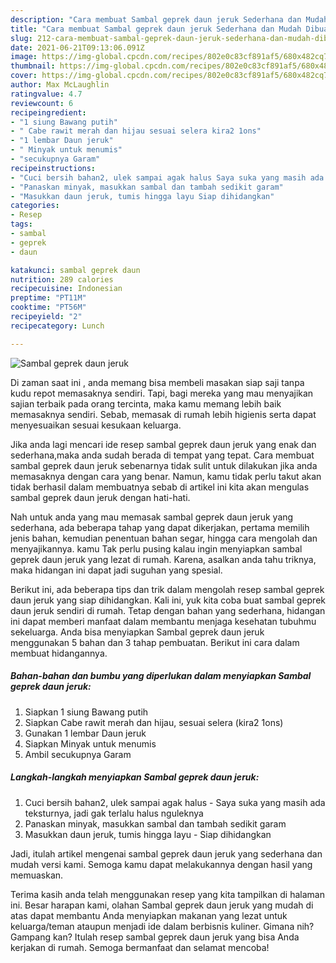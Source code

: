 ```yaml
---
description: "Cara membuat Sambal geprek daun jeruk Sederhana dan Mudah Dibuat"
title: "Cara membuat Sambal geprek daun jeruk Sederhana dan Mudah Dibuat"
slug: 212-cara-membuat-sambal-geprek-daun-jeruk-sederhana-dan-mudah-dibuat
date: 2021-06-21T09:13:06.091Z
image: https://img-global.cpcdn.com/recipes/802e0c83cf891af5/680x482cq70/sambal-geprek-daun-jeruk-foto-resep-utama.jpg
thumbnail: https://img-global.cpcdn.com/recipes/802e0c83cf891af5/680x482cq70/sambal-geprek-daun-jeruk-foto-resep-utama.jpg
cover: https://img-global.cpcdn.com/recipes/802e0c83cf891af5/680x482cq70/sambal-geprek-daun-jeruk-foto-resep-utama.jpg
author: Max McLaughlin
ratingvalue: 4.7
reviewcount: 6
recipeingredient:
- "1 siung Bawang putih"
- " Cabe rawit merah dan hijau sesuai selera kira2 1ons"
- "1 lembar Daun jeruk"
- " Minyak untuk menumis"
- "secukupnya Garam"
recipeinstructions:
- "Cuci bersih bahan2, ulek sampai agak halus Saya suka yang masih ada teksturnya, jadi gak terlalu halus nguleknya"
- "Panaskan minyak, masukkan sambal dan tambah sedikit garam"
- "Masukkan daun jeruk, tumis hingga layu Siap dihidangkan"
categories:
- Resep
tags:
- sambal
- geprek
- daun

katakunci: sambal geprek daun 
nutrition: 289 calories
recipecuisine: Indonesian
preptime: "PT11M"
cooktime: "PT56M"
recipeyield: "2"
recipecategory: Lunch

---
```



![Sambal geprek daun jeruk](https://img-global.cpcdn.com/recipes/802e0c83cf891af5/680x482cq70/sambal-geprek-daun-jeruk-foto-resep-utama.jpg)

Di zaman  saat ini , anda memang bisa membeli masakan siap saji tanpa kudu repot memasaknya sendiri. Tapi, bagi mereka yang mau menyajikan sajian terbaik pada orang tercinta, maka kamu memang lebih baik memasaknya sendiri. Sebab, memasak di rumah lebih higienis serta dapat menyesuaikan sesuai kesukaan keluarga.

Jika anda lagi mencari ide resep sambal geprek daun jeruk yang enak dan sederhana,maka anda sudah berada di tempat yang tepat. Cara membuat sambal geprek daun jeruk  sebenarnya tidak sulit untuk dilakukan jika anda memasaknya dengan cara yang benar. Namun, kamu tidak perlu takut akan tidak berhasil dalam membuatnya 
sebab di artikel ini kita akan mengulas sambal geprek daun jeruk dengan hati-hati.  



Nah untuk anda yang mau memasak sambal geprek daun jeruk yang sederhana, ada beberapa tahap yang dapat dikerjakan, pertama memilih jenis bahan, kemudian penentuan bahan segar, hingga cara mengolah dan menyajikannya. kamu Tak perlu pusing kalau ingin menyiapkan sambal geprek daun jeruk yang lezat di rumah. Karena, asalkan anda  tahu triknya, maka hidangan ini dapat jadi suguhan yang spesial.

Berikut ini, ada beberapa tips dan trik dalam mengolah resep sambal geprek daun jeruk yang siap dihidangkan. Kali ini, yuk kita coba buat sambal geprek daun jeruk sendiri di rumah. Tetap dengan bahan yang sederhana, hidangan ini dapat memberi manfaat dalam membantu menjaga kesehatan tubuhmu sekeluarga. Anda bisa menyiapkan Sambal geprek daun jeruk menggunakan 5 bahan dan 3 tahap pembuatan. Berikut ini cara dalam membuat hidangannya.

<!--inarticleads1-->

##### Bahan-bahan dan bumbu yang diperlukan dalam menyiapkan Sambal geprek daun jeruk:

1. Siapkan 1 siung Bawang putih
1. Siapkan  Cabe rawit merah dan hijau, sesuai selera (kira2 1ons)
1. Gunakan 1 lembar Daun jeruk
1. Siapkan  Minyak untuk menumis
1. Ambil secukupnya Garam




<!--inarticleads2-->

##### Langkah-langkah menyiapkan Sambal geprek daun jeruk:

1. Cuci bersih bahan2, ulek sampai agak halus - Saya suka yang masih ada teksturnya, jadi gak terlalu halus nguleknya
1. Panaskan minyak, masukkan sambal dan tambah sedikit garam
1. Masukkan daun jeruk, tumis hingga layu - Siap dihidangkan




Jadi, itulah artikel mengenai  sambal geprek daun jeruk  yang sederhana dan mudah versi kami. Semoga kamu dapat melakukannya dengan hasil yang memuaskan. 

Terima kasih anda telah menggunakan resep yang kita tampilkan di halaman ini. Besar harapan kami, olahan  Sambal geprek daun jeruk yang mudah di atas dapat membantu Anda menyiapkan makanan yang lezat untuk keluarga/teman ataupun menjadi ide dalam berbisnis kuliner. Gimana nih? Gampang kan? Itulah resep sambal geprek daun jeruk yang bisa Anda kerjakan di rumah. Semoga bermanfaat dan selamat mencoba!

